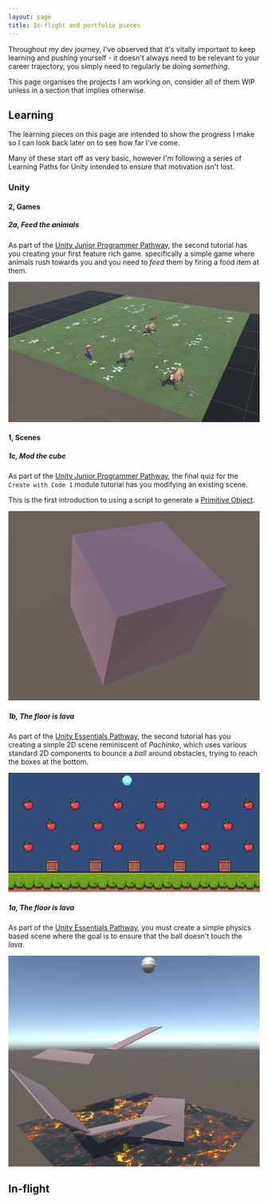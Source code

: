 ```yaml
---
layout: page
title: In-flight and portfolio pieces
---
```


Throughout my dev journey, I've observed that it's vitally important to keep learning and pushing yourself - it doesn't always need to be relevant to your career trajectory, you simply need to regularly be doing *something*.

This page organises the projects I am working on, consider all of them WIP unless in a section that implies otherwise.

## Learning

The learning pieces on this page are intended to show the progress I make so I can look back later on to see how far I've come.

Many of these start off as very basic, however I'm following a series of Learning Paths for Unity intended to ensure that motivation isn't lost.

### Unity

#### 2, Games

##### 2a, Feed the animals

As part of the [Unity Junior Programmer Pathway](https://learn.unity.com/pathway/junior-programmer), the second tutorial has you creating your first feature rich game. specifically a simple game where animals rush towards you and you need to *feed* them by firing a food item at them.

<a href="/feedtheanimals"><img src="/img/Portfolio_FeedTheAnimals/FeedTheAnimalsScene.png" alt="Feed the animals scene" class="img-thumbnail"></a>

#### 1, Scenes

##### 1c, Mod the cube

As part of the [Unity Junior Programmer Pathway](https://learn.unity.com/pathway/junior-programmer), the final quiz for the `Create with Code 1` module tutorial has you modifying an existing scene.

This is the first introduction to using a script to generate a [Primitive Object](https://docs.unity3d.com/510/Documentation/Manual/PrimitiveObjects.html).

<a href="/modthecube"><img src="/img/Portfolio_ModTheCube/Screenshot.png" alt="Cube modified by code scene" class="img-thumbnail"></a>

##### 1b, The floor is lava

As part of the [Unity Essentials Pathway](https://learn.unity.com/pathway/unity-essentials), the second tutorial has you creating a simple 2D scene reminiscent of *Pachinko*, which uses various standard 2D components to bounce a *ball* around obstacles, trying to reach the boxes at the bottom.

<a href="/pachinko"><img src="/img/Portfolio_Pachinko/Pachinko.png" alt="Pachinko scene" class="img-thumbnail"></a>

##### 1a, The floor is lava

As part of the [Unity Essentials Pathway](https://learn.unity.com/pathway/unity-essentials), you must create a simple physics based scene where the goal is to ensure that the ball doesn't touch the *lava*.

<a href="/thefloorislava"><img src="/img/Portfolio_FloorIsLava/scene.png" alt="The floor is lava scene" class="img-thumbnail"></a>

## In-flight
